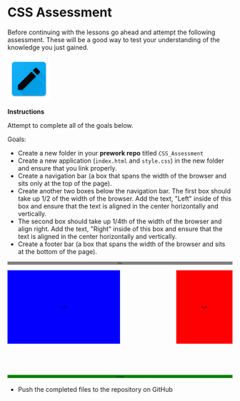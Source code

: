 # CSS Assessment

Before continuing with the lessons go ahead and attempt the following assessment. These will be a good way to test your understanding of the knowledge you just gained.

![CSS Assessment](../../../.gitbook/assets/activity.png)

**Instructions**

Attempt to complete all of the goals below.

Goals:

* Create a new folder in your **prework repo** titled `CSS_Assessment`
* Create a new application \(`index.html` and `style.css`\) in the new folder and ensure that you link properly.
* Create a navigation bar \(a box that spans the width of the browser and sits only at the top of the page\).
* Create another two boxes below the navigation bar. The first box should take up 1/2 of the width of the browser. Add the text, "Left" inside of this box and ensure that the text is aligned in the center horizontally and vertically.
* The second box should take up 1/4th of the width of the browser and align right. Add the text, "Right" inside of this box and ensure that the text is aligned in the center horizontally and vertically.
* Create a footer bar \(a box that spans the width of the browser and sits at the bottom of the page\).

![](../../../.gitbook/assets/image%20%2843%29.png)

* Push the completed files to the repository on GitHub

